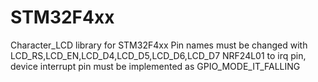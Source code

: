 # STM32F4xx
Character_LCD library for STM32F4xx
Pin names must be changed with LCD_RS,LCD_EN,LCD_D4,LCD_D5,LCD_D6,LCD_D7
NRF24L01 to irq pin, device interrupt pin must be implemented as GPIO_MODE_IT_FALLING
